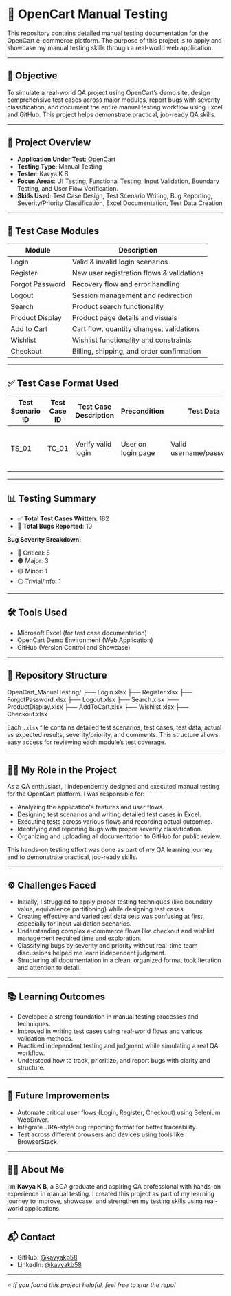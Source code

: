 # 🛒 OpenCart Manual Testing

This repository contains detailed manual testing documentation for the OpenCart e-commerce platform. The purpose of this project is to apply and showcase my manual testing skills through a real-world web application.

---

## 🎯 Objective

To simulate a real-world QA project using OpenCart’s demo site, design comprehensive test cases across major modules, report bugs with severity classification, and document the entire manual testing workflow using Excel and GitHub. This project helps demonstrate practical, job-ready QA skills.

---

## 🧪 Project Overview

- **Application Under Test**: [OpenCart](https://demo.opencart.com/)  
- **Testing Type**: Manual Testing  
- **Tester**: Kavya K B  
- **Focus Areas**: UI Testing, Functional Testing, Input Validation, Boundary Testing, and User Flow Verification.  
- **Skills Used**: Test Case Design, Test Scenario Writing, Bug Reporting, Severity/Priority Classification, Excel Documentation, Test Data Creation

---

## 📁 Test Case Modules

| Module            | Description                                  |
|-------------------|----------------------------------------------|
| Login             | Valid & invalid login scenarios              |
| Register          | New user registration flows & validations    |
| Forgot Password   | Recovery flow and error handling             |
| Logout            | Session management and redirection           |
| Search            | Product search functionality                 |
| Product Display   | Product page details and visuals             |
| Add to Cart       | Cart flow, quantity changes, validations     |
| Wishlist          | Wishlist functionality and constraints       |
| Checkout          | Billing, shipping, and order confirmation    |

---

## ✅ Test Case Format Used

| Test Scenario ID | Test Case ID | Test Case Description       | Precondition        | Test Data             | Test Steps                        | Expected Result           | Actual Result | Status | Severity | Comments          |
|------------------|--------------|-----------------------------|---------------------|------------------------|------------------------------------|---------------------------|----------------|--------|----------|-------------------|
| TS_01            | TC_01        | Verify valid login          | User on login page  | Valid username/password | 1. Enter valid credentials<br>2. Click login | User should log in successfully | User logged in  | Pass   | Major    | Working as expected |

---

## 📊 Testing Summary

- ✅ **Total Test Cases Written**: 182  
- 🐞 **Total Bugs Reported**: 10  

**Bug Severity Breakdown:**
- 🔴 Critical: 5  
- 🟠 Major: 3  
- 🟡 Minor: 1  
- ⚪ Trivial/Info: 1  

---

## 🛠️ Tools Used

- Microsoft Excel (for test case documentation)  
- OpenCart Demo Environment (Web Application)  
- GitHub (Version Control and Showcase)

---

## 📂 Repository Structure

OpenCart_ManualTesting/
├── Login.xlsx
├── Register.xlsx
├── ForgotPassword.xlsx
├── Logout.xlsx
├── Search.xlsx
├── ProductDisplay.xlsx
├── AddToCart.xlsx
├── Wishlist.xlsx
├── Checkout.xlsx


Each `.xlsx` file contains detailed test scenarios, test cases, test data, actual vs expected results, severity/priority, and comments. This structure allows easy access for reviewing each module’s test coverage.

---

## 👩‍💻 My Role in the Project

As a QA enthusiast, I independently designed and executed manual testing for the OpenCart platform. I was responsible for:

- Analyzing the application's features and user flows.
- Designing test scenarios and writing detailed test cases in Excel.
- Executing tests across various flows and recording actual outcomes.
- Identifying and reporting bugs with proper severity classification.
- Organizing and uploading all documentation to GitHub for public review.

This hands-on testing effort was done as part of my QA learning journey and to demonstrate practical, job-ready skills.

---

## ⚙️ Challenges Faced

- Initially, I struggled to apply proper testing techniques (like boundary value, equivalence partitioning) while designing test cases.
- Creating effective and varied test data sets was confusing at first, especially for input validation scenarios.
- Understanding complex e-commerce flows like checkout and wishlist management required time and exploration.
- Classifying bugs by severity and priority without real-time team discussions helped me learn independent judgment.
- Structuring all documentation in a clean, organized format took iteration and attention to detail.

---

## 📚 Learning Outcomes

- Developed a strong foundation in manual testing processes and techniques.
- Improved in writing test cases using real-world flows and various validation methods.
- Practiced independent testing and judgment while simulating a real QA workflow.
- Understood how to track, prioritize, and report bugs with clarity and structure.

---

## 🚀 Future Improvements

- Automate critical user flows (Login, Register, Checkout) using Selenium WebDriver.
- Integrate JIRA-style bug reporting format for better traceability.
- Test across different browsers and devices using tools like BrowserStack.

---

## 🙋‍♀️ About Me

I’m **Kavya K B**, a BCA graduate and aspiring QA professional with hands-on experience in manual testing. I created this project as part of my learning journey to improve, showcase, and strengthen my testing skills using real-world applications.

---

## 📬 Contact

- GitHub: [@kavyakb58](https://github.com/Kavyakb58)  
- LinkedIn: [@kavyakb58](https://linkedin.com/in/kavyakb58)

---

⭐️ *If you found this project helpful, feel free to star the repo!*



